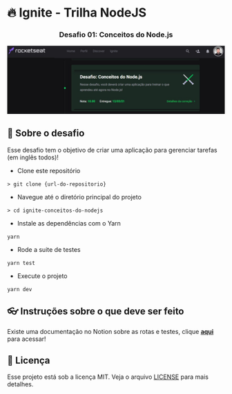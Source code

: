 # 🔥 Ignite - Trilha NodeJS

<h3 align="center">
  Desafio 01: Conceitos do Node.js
</h3>
<img src="public/challenge.jpg" alt="challenge" />

## :rocket: Sobre o desafio

Esse desafio tem o objetivo de criar uma aplicação para gerenciar tarefas (em inglês todos)!

- Clone este repositório

```
> git clone {url-do-repositorio}
```

- Navegue até o diretório principal do projeto

```
> cd ignite-conceitos-do-nodejs
```

- Instale as dependências com o Yarn

```
yarn
```

- Rode a suite de testes

```
yarn test
```

- Execute o projeto

```
yarn dev
```

## :eyeglasses: Instruções sobre o que deve ser feito

Existe uma documentação no Notion sobre as rotas e testes, clique **[aqui](https://www.notion.so/Desafio-01-Conceitos-do-Node-js-59ccb235aecd43a6a06bf09a24e7ede8)** para acessar!

## :memo: Licença

Esse projeto está sob a licença MIT. Veja o arquivo [LICENSE](https://github.com/git/git-scm.com/blob/master/MIT-LICENSE.txt) para mais detalhes.
